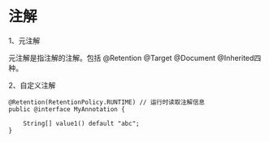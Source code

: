 # 注解

1、元注解

元注解是指注解的注解。包括  @Retention @Target @Document @Inherited四种。

2、自定义注解

```
@Retention(RetentionPolicy.RUNTIME) // 运行时读取注解信息
public @interface MyAnnotation {

    String[] value1() default "abc";
}


```



